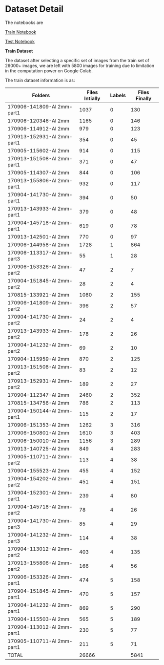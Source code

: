 # Dataset Detail

The notebooks are 

[Train Notebook](Train.ipynb)

[Test Notebook](Test.ipynb)

**Train Dataset**

The dataset after selecting a specific set of images from the train set of 26000+ images, we are left with 5800 images for training due to limitation in the computation power on Google Colab.

The train dataset information is as:


| Folders                    | Files Intially | Labels | Files Finally |
| -------------------------- | -------------- | ------ | ------------- |
| 170906-141809-Al 2mm-part1 | 1037           | 0      | 130           |
| 170906-120346-Al 2mm       | 1165           | 0      | 146           |
| 170906-114912-Al 2mm       | 979            | 0      | 123           |
| 170913-152931-Al 2mm-part1 | 354            | 0      | 45            |
| 170905-115602-Al 2mm       | 914            | 0      | 115           |
| 170913-151508-Al 2mm-part1 | 371            | 0      | 47            |
| 170905-114307-Al 2mm       | 844            | 0      | 106           |
| 170913-155806-Al 2mm-part1 | 932            | 0      | 117           |
| 170904-141730-Al 2mm-part1 | 394            | 0      | 50            |
| 170913-143933-Al 2mm-part1 | 379            | 0      | 48            |
| 170904-145718-Al 2mm-part1 | 619            | 0      | 78            |
| 170913-142501-Al 2mm       | 770            | 0      | 97            |
| 170906-144958-Al 2mm       | 1728           | 1      | 864           |
| 170906-113317-Al 2mm-part3 | 55             | 1      | 28            |
| 170906-153326-Al 2mm-part2 | 47             | 2      | 7             |
| 170904-151845-Al 2mm-part2 | 28             | 2      | 4             |
| 170815-133921-Al 2mm       | 1080           | 2      | 155           |
| 170906-141809-Al 2mm-part2 | 396            | 2      | 57            |
| 170904-141730-Al 2mm-part2 | 24             | 2      | 4             |
| 170913-143933-Al 2mm-part2 | 178            | 2      | 26            |
| 170904-141232-Al 2mm-part2 | 69             | 2      | 10            |
| 170904-115959-Al 2mm       | 870            | 2      | 125           |
| 170913-151508-Al 2mm-part2 | 83             | 2      | 12            |
| 170913-152931-Al 2mm-part2 | 189            | 2      | 27            |
| 170904-112347-Al 2mm       | 2460           | 2      | 352           |
| 170815-134756-Al 2mm       | 786            | 2      | 113           |
| 170904-150144-Al 2mm-part1 | 115            | 2      | 17            |
| 170906-151353-Al 2mm       | 1262           | 3      | 316           |
| 170906-150801-Al 2mm       | 1610           | 3      | 403           |
| 170906-150010-Al 2mm       | 1156           | 3      | 289           |
| 170913-140725-Al 2mm       | 849            | 4      | 283           |
| 170905-110711-Al 2mm-part2 | 113            | 4      | 38            |
| 170904-155523-Al 2mm       | 455            | 4      | 152           |
| 170904-154202-Al 2mm-part2 | 451            | 4      | 151           |
| 170904-152301-Al 2mm-part1 | 239            | 4      | 80            |
| 170904-145718-Al 2mm-part2 | 78             | 4      | 26            |
| 170904-141730-Al 2mm-part3 | 85             | 4      | 29            |
| 170904-141232-Al 2mm-part3 | 114            | 4      | 38            |
| 170904-113012-Al 2mm-part2 | 403            | 4      | 135           |
| 170913-155806-Al 2mm-part2 | 166            | 4      | 56            |
| 170906-153326-Al 2mm-part1 | 474            | 5      | 158           |
| 170904-151845-Al 2mm-part1 | 470            | 5      | 157           |
| 170904-141232-Al 2mm-part1 | 869            | 5      | 290           |
| 170904-115503-Al 2mm       | 565            | 5      | 189           |
| 170904-113012-Al 2mm-part1 | 230            | 5      | 77            |
| 170905-110711-Al 2mm-part1 | 211            | 5      | 71            |
| TOTAL                      | 26666          |        | 5841          |
